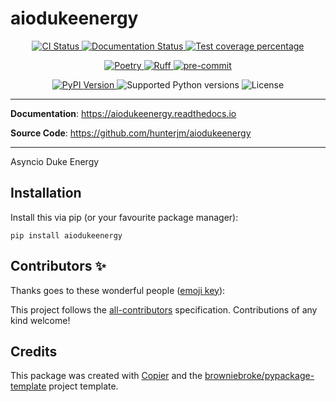 # aiodukeenergy

<p align="center">
  <a href="https://github.com/hunterjm/aiodukeenergy/actions/workflows/ci.yml?query=branch%3Amain">
    <img src="https://img.shields.io/github/actions/workflow/status/hunterjm/aiodukeenergy/ci.yml?branch=main&label=CI&logo=github&style=flat-square" alt="CI Status" >
  </a>
  <a href="https://aiodukeenergy.readthedocs.io">
    <img src="https://img.shields.io/readthedocs/aiodukeenergy.svg?logo=read-the-docs&logoColor=fff&style=flat-square" alt="Documentation Status">
  </a>
  <a href="https://codecov.io/gh/hunterjm/aiodukeenergy">
    <img src="https://img.shields.io/codecov/c/github/hunterjm/aiodukeenergy.svg?logo=codecov&logoColor=fff&style=flat-square" alt="Test coverage percentage">
  </a>
</p>
<p align="center">
  <a href="https://python-poetry.org/">
    <img src="https://img.shields.io/endpoint?url=https://python-poetry.org/badge/v0.json" alt="Poetry">
  </a>
  <a href="https://github.com/astral-sh/ruff">
    <img src="https://img.shields.io/endpoint?url=https://raw.githubusercontent.com/astral-sh/ruff/main/assets/badge/v2.json" alt="Ruff">
  </a>
  <a href="https://github.com/pre-commit/pre-commit">
    <img src="https://img.shields.io/badge/pre--commit-enabled-brightgreen?logo=pre-commit&logoColor=white&style=flat-square" alt="pre-commit">
  </a>
</p>
<p align="center">
  <a href="https://pypi.org/project/aiodukeenergy/">
    <img src="https://img.shields.io/pypi/v/aiodukeenergy.svg?logo=python&logoColor=fff&style=flat-square" alt="PyPI Version">
  </a>
  <img src="https://img.shields.io/pypi/pyversions/aiodukeenergy.svg?style=flat-square&logo=python&amp;logoColor=fff" alt="Supported Python versions">
  <img src="https://img.shields.io/pypi/l/aiodukeenergy.svg?style=flat-square" alt="License">
</p>

---

**Documentation**: <a href="https://aiodukeenergy.readthedocs.io" target="_blank">https://aiodukeenergy.readthedocs.io </a>

**Source Code**: <a href="https://github.com/hunterjm/aiodukeenergy" target="_blank">https://github.com/hunterjm/aiodukeenergy </a>

---

Asyncio Duke Energy

## Installation

Install this via pip (or your favourite package manager):

`pip install aiodukeenergy`

## Contributors ✨

Thanks goes to these wonderful people ([emoji key](https://allcontributors.org/docs/en/emoji-key)):

<!-- prettier-ignore-start -->
<!-- ALL-CONTRIBUTORS-LIST:START - Do not remove or modify this section -->
<!-- markdownlint-disable -->
<!-- markdownlint-enable -->
<!-- ALL-CONTRIBUTORS-LIST:END -->
<!-- prettier-ignore-end -->

This project follows the [all-contributors](https://github.com/all-contributors/all-contributors) specification. Contributions of any kind welcome!

## Credits

This package was created with
[Copier](https://copier.readthedocs.io/) and the
[browniebroke/pypackage-template](https://github.com/browniebroke/pypackage-template)
project template.
